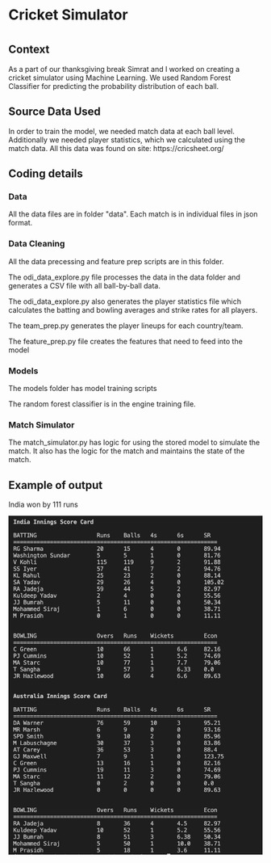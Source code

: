 <h1>Cricket Simulator<h1>

<h2>Context</h2>
<p>As a part of our thanksgiving break Simrat and I worked on creating a cricket simulator using Machine Learning. We used Random Forest Classifier for predicting the probability distribution of each ball. 

<h2> Source Data Used </h2>
<p> In order to train the model, we needed match data at each ball level. Additionally we needed player statistics, which we calculated using the match data. All this data was found on site: https://cricsheet.org/

<h2> Coding details </h2>
<h3> Data </h3>
All the data files are in folder "data". Each match is in individual files in json format.

<h3> Data Cleaning </h3>
<p>All the data precessing and feature prep scripts are in this folder. 
<p>The odi_data_explore.py file processes the data in the data folder and generates a CSV file with all ball-by-ball data.
<p>The odi_data_explore.py also generates the player statistics file which calculates the batting and bowling averages and strike rates for all players.
<p>The team_prep.py generates the player lineups for each country/team.
<p>The feature_prep.py file creates the features that need to feed into the model

<h3> Models </h3>
<p> The models folder has model training scripts
<p> The random forest classifier is in the engine training file.

<h3> Match Simulator </h3>
<p> The match_simulator.py has logic for using the stored model to simulate the match. It also has the logic for the match and maintains the state of the match.

<h2> Example of output</h2>
<p>
India won by 111 runs

![Output Example](image.jpg?raw=true "Title")
